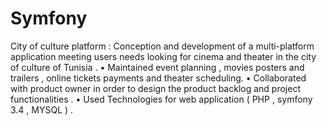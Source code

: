 # Symfony
City of culture platform : Conception and development of a multi-platform application meeting users 
  needs looking for cinema and theater in the city of culture of Tunisia .
• Maintained event planning , movies posters and trailers , online tickets payments and theater scheduling.
• Collaborated with product owner in order to design the product backlog and project functionalities .
• Used Technologies for web application ( PHP , symfony 3.4 , MYSQL ) .
